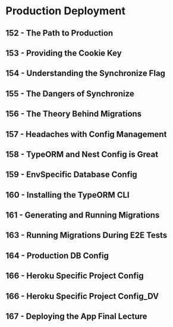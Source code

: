 # Production Deployment
## 152 - The Path to Production 
## 153 - Providing the Cookie Key
## 154 - Understanding the Synchronize Flag
## 155 - The Dangers of Synchronize
## 156 - The Theory Behind Migrations
## 157 - Headaches with Config Management
## 158 - TypeORM and Nest Config is Great
## 159 - EnvSpecific Database Config
## 160 - Installing the TypeORM CLI
## 161 - Generating and Running Migrations
## 163 - Running Migrations During E2E Tests
## 164 - Production DB Config
## 166 - Heroku Specific Project Config
## 166 - Heroku Specific Project Config_DV
## 167 - Deploying the App Final Lecture
